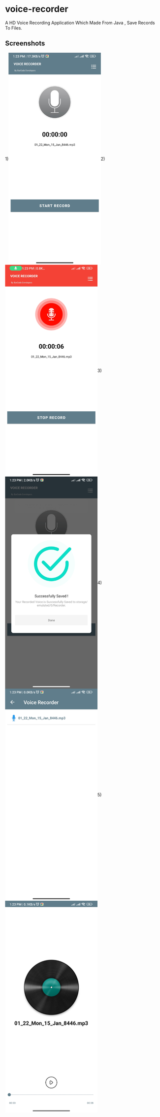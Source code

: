 # voice-recorder
A HD Voice Recording Application Which Made From Java , Save Records To Files.

## Screenshots
<div style="display:flex; flex-wrap:wrap; align-items:center;">
1)
<img src="/screenshots/Screenshot_2024_01_15_13_23_10_130_com_voice_recorder_barcode.jpg" alt="" style="width:300px; height:auto; object-fit:contain;">
2)
<img src="/screenshots/Screenshot_2024_01_15_13_23_16_922_com_voice_recorder_barcode.jpg" alt="" style="width:300px; height:auto; object-fit:contain;">
3)
<img src="/screenshots/Screenshot_2024_01_15_13_23_22_055_com_voice_recorder_barcode.jpg" alt="" style="width:300px; height:auto; object-fit:contain;">
4)
<img src="/screenshots/Screenshot_2024_01_15_13_23_27_185_com_voice_recorder_barcode.jpg" alt="" style="width:300px; height:0auto; object-fit:contain;">
5)
<img src="/screenshots/Screenshot_2024_01_15_13_23_30_970_com_voice_recorder_barcode.jpg" alt="" style="width:300px; height:auto; object-fit:contain;">
